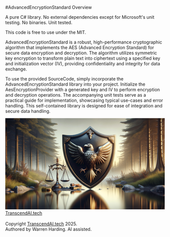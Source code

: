 
#AdvancedEncryptionStandard Overview

A pure C# library. No external dependencies except for Microsoft's unit testing. No binaries. Unit tested.

This code is free to use under the MIT.

AdvancedEncryptionStandard is a robust, high-performance cryptographic algorithm that implements the AES (Advanced Encryption Standard) for secure data encryption and decryption. The algorithm utilizes symmetric key encryption to transform plain text into ciphertext using a specified key and initialization vector (IV), providing confidentiality and integrity for data exchange.

To use the provided SourceCode, simply incorporate the AdvancedEncryptionStandard library into your project. Initialize the AesEncryptionProvider with a generated key and IV to perform encryption and decryption operations. The accompanying unit tests serve as a practical guide for implementation, showcasing typical use-cases and error handling. This self-contained library is designed for ease of integration and secure data handling.

![AI Image](aiimage.jpg)
[TranscendAI.tech](https://TranscendAI.tech)<br>
<br>
Copyright [TranscendAI.tech](https://TranscendAI.tech) 2025.</br>
Authored by Warren Harding. AI assisted.</br>
